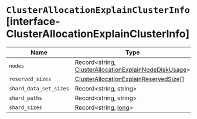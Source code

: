 # `ClusterAllocationExplainClusterInfo` [interface-ClusterAllocationExplainClusterInfo]

| Name | Type | Description |
| - | - | - |
| `nodes` | Record<string, [ClusterAllocationExplainNodeDiskUsage](./ClusterAllocationExplainNodeDiskUsage.md)> | &nbsp; |
| `reserved_sizes` | [ClusterAllocationExplainReservedSize](./ClusterAllocationExplainReservedSize.md)[] | &nbsp; |
| `shard_data_set_sizes` | Record<string, string> | &nbsp; |
| `shard_paths` | Record<string, string> | &nbsp; |
| `shard_sizes` | Record<string, [long](./long.md)> | &nbsp; |
